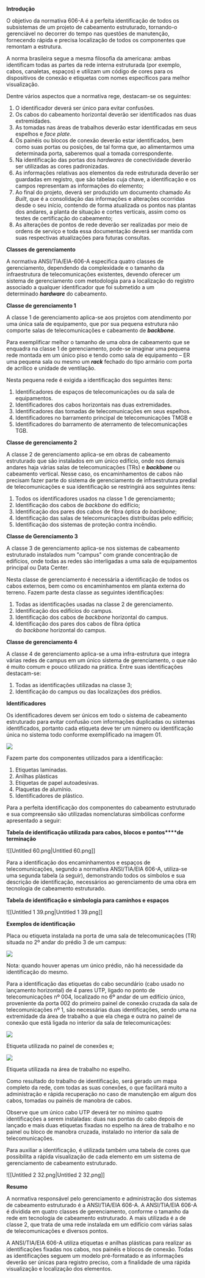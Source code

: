 **Introdução**

O objetivo da normativa 606-A é a perfeita identificação de todos os subsistemas de um projeto de cabeamento estruturado, tornando-o gerenciável no decorrer do tempo nas questões de manutenção, fornecendo rápida e precisa localização de todos os componentes que remontam a estrutura.

A norma brasileira segue a mesma filosofia da americana: ambas identificam todas as partes da rede interna estruturada (por exemplo, cabos, canaletas, espaços) e utilizam um código de cores para os dispositivos de conexão e etiquetas com nomes específicos para melhor visualização.

Dentre vários aspectos que a normativa rege, destacam-se os seguintes:

1. O identificador deverá ser único para evitar confusões.
2. Os cabos do cabeamento horizontal deverão ser identificados nas duas extremidades.
3. As tomadas nas áreas de trabalhos deverão estar identificadas em seus espelhos e _face plate_.
4. Os painéis ou blocos de conexão deverão estar identificados, bem como suas portas ou posições, de tal forma que, ao alimentarmos uma determinada porta, saberemos qual a tomada correspondente.
5. Na identificação das portas dos _hardwares_ de conectividade deverão ser utilizadas as cores padronizadas.
6. As informações relativas aos elementos da rede estruturada deverão ser guardadas em registro, que são tabelas cuja chave, a identificação e os campos representam as informações do elemento;
7. Ao final do projeto, deverá ser produzido um documento chamado _As Built_, que é a consolidação das informações e alterações ocorridas desde o seu início, contendo de forma atualizada os pontos nas plantas dos andares, a planta de situação e cortes verticais, assim como os testes de certificação do cabeamento;
8. As alterações de pontos de rede deverão ser realizadas por meio de ordens de serviço e toda essa documentação deverá ser mantida com suas respectivas atualizações para futuras consultas.

**Classes de gerenciamento**

A normativa ANSI/TIA/EIA-606-A especifica quatro classes de gerenciamento, dependendo da complexidade e o tamanho da infraestrutura de telecomunicações existentes, devendo oferecer um sistema de gerenciamento com metodologia para a localização do registro associado a qualquer identificador que foi submetido a um determinado _**hardware**_ do cabeamento.

**Classe de gerenciamento 1**

A classe 1 de gerenciamento aplica-se aos projetos com atendimento por uma única sala de equipamento, que por sua pequena estrutura não comporte salas de telecomunicações e cabeamento de _**backbone**_.

Para exemplificar melhor o tamanho de uma obra de cabeamento que se enquadra na classe 1 de gerenciamento, pode-se imaginar uma pequena rede montada em um único piso e tendo como sala de equipamento – ER uma pequena sala ou mesmo um _**rack**_ fechado do tipo armário com porta de acrílico e unidade de ventilação.

Nesta pequena rede é exigida a identificação dos seguintes itens:

1. Identificadores de espaços de telecomunicações ou da sala de equipamentos.
2. Identificadores dos cabos horizontais nas duas extremidades.
3. Identificadores das tomadas de telecomunicações em seus espelhos.
4. Identificadores no barramento principal de telecomunicações TMGB e
5. Identificadores do barramento de aterramento de telecomunicações TGB.

**Classe de gerenciamento 2**

A classe 2 de gerenciamento aplica-se em obras de cabeamento estruturado que são instalados em um único edifício, onde nos demais andares haja várias salas de telecomunicações (TRs) e _**backbone**_ ou cabeamento vertical. Nesse caso, os encaminhamentos de cabos não precisam fazer parte do sistema de gerenciamento de infraestrutura predial de telecomunicações e sua identificação se restringirá aos seguintes itens:

1. Todos os identificadores usados na classe 1 de gerenciamento;
2. Identificação dos cabos de _backbone_ do edifício;
3. Identificação dos pares dos cabos de fibra óptica do _backbone_;
4. Identificação das salas de telecomunicações distribuídas pelo edifício;
5. Identificação dos sistemas de proteção contra incêndio.

**Classe de Gerenciamento 3**

A classe 3 de gerenciamento aplica-se nos sistemas de cabeamento estruturado instalados num "campus" com grande concentração de edifícios, onde todas as redes são interligadas a uma sala de equipamentos principal ou Data Center.

Nesta classe de gerenciamento é necessária a identificação de todos os cabos externos, bem como os encaminhamentos em planta externa do terreno. Fazem parte desta classe as seguintes identificações:

1. Todas as identificações usadas na classe 2 de gerenciamento.
2. Identificação dos edifícios do campus.
3. Identificação dos cabos de _backbone_ horizontal do campus.
4. Identificação dos pares dos cabos de fibra óptica do _backbone_ horizontal do campus.

**Classe de gerenciamento 4**

A classe 4 de gerenciamento aplica-se a uma infra-estrutura que integra várias redes de campus em um único sistema de gerenciamento, o que não é muito comum e pouco utilizado na prática. Entre suas identificações destacam-se:

1. Todas as identificações utilizadas na classe 3;
2. Identificação do campus ou das localizações dos prédios.

**Identificadores**

Os identificadores devem ser únicos em todo o sistema de cabeamento estruturado para evitar confusão com informações duplicadas ou sistemas identificados, portanto cada etiqueta deve ter um número ou identificação única no sistema todo conforme exemplificado na imagem 01.

[![](https://img.uninove.br/static/0/0/0/0/0/0/0/1/0/4/8/104856/a14i01_cabestru80_100.jpg)](https://img.uninove.br/static/0/0/0/0/0/0/0/1/0/4/8/104856/a14i01_cabestru80_100.jpg)

Fazem parte dos componentes utilizados para a identificação:

1. Etiquetas laminadas.
2. Anilhas plásticas
3. Etiquetas de papel autoadesivas.
4. Plaquetas de alumínio.
5. Identificadores de plástico.

Para a perfeita identificação dos componentes do cabeamento estruturado e sua compreensão são utilizadas nomenclaturas simbólicas conforme apresentado a seguir:

**Tabela de identificação utilizada para cabos, blocos e pontos****de terminação**

![[Untitled 60.png|Untitled 60.png]]

Para a identificação dos encaminhamentos e espaços de telecomunicações, segundo a normativa ANSI/TIA/EIA 606-A, utiliza-se uma segunda tabela (a seguir), demonstrando todos os símbolos e sua descrição de identificação, necessários ao gerenciamento de uma obra em tecnologia de cabeamento estruturado.

**Tabela de identificação e simbologia para caminhos e espaços**

![[Untitled 1 39.png|Untitled 1 39.png]]

**Exemplos de identificação**

Placa ou etiqueta instalada na porta de uma sala de telecomunicações (TR) situada no 2º andar do prédio 3 de um campus:

[![](https://ead.uninove.br/ead/disciplinas/web/_g/cabestru80_100/imagens/a14i04_cabestru80_100.jpg)](https://ead.uninove.br/ead/disciplinas/web/_g/cabestru80_100/imagens/a14i04_cabestru80_100.jpg)

Nota: quando houver apenas um único prédio, não há necessidade da identificação do mesmo.

Para a identificação das etiquetas do cabo secundário (cabo usado no lançamento horizontal) de 4 pares UTP, ligado no ponto de telecomunicações nº 004, localizado no 6º andar de um edifício único, proveniente da porta 002 do primeiro painel de conexão cruzada da sala de telecomunicações nº 1, são necessárias duas identificações, sendo uma na extremidade da área de trabalho a que ela chega e outra no painel de conexão que está ligada no interior da sala de telecomunicações:

[![](https://ead.uninove.br/ead/disciplinas/web/_g/cabestru80_100/imagens/a14i05_cabestru80_100.jpg)](https://ead.uninove.br/ead/disciplinas/web/_g/cabestru80_100/imagens/a14i05_cabestru80_100.jpg)

Etiqueta utilizada no painel de conexões e;

[![](https://ead.uninove.br/ead/disciplinas/web/_g/cabestru80_100/imagens/a14i06_cabestru80_100.jpg)](https://ead.uninove.br/ead/disciplinas/web/_g/cabestru80_100/imagens/a14i06_cabestru80_100.jpg)

Etiqueta utilizada na área de trabalho no espelho.

Como resultado do trabalho de identificação, será gerado um mapa completo da rede, com todas as suas conexões, o que facilitará muito a administração e rápida recuperação no caso de manutenção em algum dos cabos, tomadas ou painéis de manobra de cabos.

Observe que um único cabo UTP deverá ter no mínimo quatro identificações a serem instaladas: duas nas pontas do cabo depois de lançado e mais duas etiquetas fixadas no espelho na área de trabalho e no painel ou bloco de manobra cruzada, instalado no interior da sala de telecomunicações.

Para auxiliar a identificação, é utilizada também uma tabela de cores que possibilita a rápida visualização de cada elemento em um sistema de gerenciamento de cabeamento estruturado.

![[Untitled 2 32.png|Untitled 2 32.png]]

**Resumo**

A normativa responsável pelo gerenciamento e administração dos sistemas de cabeamento estruturado é a ANSI/TIA/EIA 606-A. A ANSI/TIA/EIA 606-A é dividida em quatro classes de gerenciamento, conforme o tamanho da rede em tecnologia de cabeamento estruturado. A mais utilizada é a de classe 2, que trata de uma rede instalada em um edifício com várias salas de telecomunicações e diversos pontos.

A ANSI/TIA/EIA 606-A utiliza etiquetas e anilhas plásticas para realizar as identificações fixadas nos cabos, nos painéis e blocos de conexão. Todas as identificações seguem um modelo pré-formatado e as informações deverão ser únicas para registro preciso, com a finalidade de uma rápida visualização e localização dos elementos.